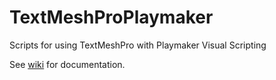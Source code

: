 # TextMeshProPlaymaker
Scripts for using TextMeshPro with Playmaker Visual Scripting

See [wiki](https://github.com/LusSENTA/TextMeshProPlaymaker/wiki) for documentation.
